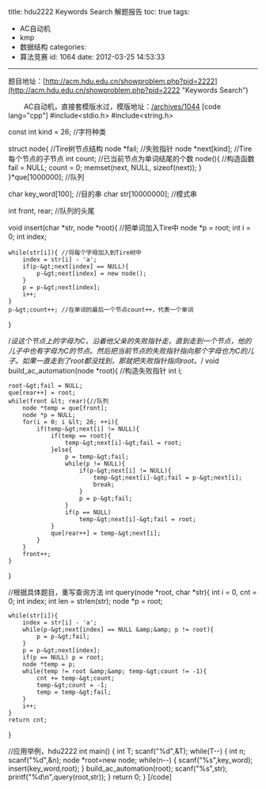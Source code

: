 title: hdu2222 Keywords Search 解题报告
toc: true
tags:
  - AC自动机
  - kmp
  - 数据结构
categories:
  - 算法竞赛
id: 1064
date: 2012-03-25 14:53:33
---

题目地址：[http://acm.hdu.edu.cn/showproblem.php?pid=2222](http://acm.hdu.edu.cn/showproblem.php?pid=2222 "Keywords Search")

&nbsp;&nbsp;&nbsp;&nbsp;&nbsp;&nbsp;&nbsp;&nbsp;AC自动机，直接套模版水过，模版地址：[/archives/1044](/archives/1044 "AC自动机 模版")
[code lang="cpp"]
#include&lt;stdio.h&gt;
#include&lt;string.h&gt;

const int kind = 26; //字符种类 

struct node{ //Tire树节点结构 
    node *fail; //失败指针 
    node *next[kind]; //Tire每个节点的子节点 
    int count; //已当前节点为单词结尾的个数 
    node(){ //构造函数 
        fail = NULL;
        count = 0;
        memset(next, NULL, sizeof(next));
    }
}*que[1000000]; //队列 

char key_word[100]; //目的串 
char str[10000000]; //模式串 

int front, rear; //队列的头尾 

void  insert(char *str, node *root){ //把单词加入Tire中 
    node *p = root;
    int i = 0;
    int index;

    while(str[i]){ //将每个字母加入到Tire树中 
        index = str[i] - 'a';
        if(p-&gt;next[index] == NULL){
            p-&gt;next[index] = new node();
        }
        p = p-&gt;next[index];
        i++;
    }
    p-&gt;count++; //在单词的最后一个节点count++，代表一个单词
}

/*设这个节点上的字母为C，沿着他父亲的失败指针走，直到走到一个节点，他的儿子中也有字母为C的节点。然后把当前节点的失败指针指向那个字母也为C的儿子。如果一直走到了root都没找到，那就把失败指针指向root。*/
void build_ac_automation(node *root){ //构造失败指针 
    int i;

    root-&gt;fail = NULL;
    que[rear++] = root;
    while(front &lt; rear){//队列 
        node *temp = que[front];
        node *p = NULL;
        for(i = 0; i &lt; 26; ++i){
            if(temp-&gt;next[i] != NULL){
                if(temp == root){
                    temp-&gt;next[i]-&gt;fail = root;
                }else{
                    p = temp-&gt;fail;
                    while(p != NULL){
                        if(p-&gt;next[i] != NULL){
                            temp-&gt;next[i]-&gt;fail = p-&gt;next[i];
                            break;
                        }
                        p = p-&gt;fail;
                    }
                    if(p == NULL)
                        temp-&gt;next[i]-&gt;fail = root;
                }
                que[rear++] = temp-&gt;next[i];
            }
        }
        front++;
    }
}

//根据具体题目，重写查询方法
int query(node *root, char *str){
    int i = 0, cnt = 0;
    int index;
    int len = strlen(str);
    node *p = root;

    while(str[i]){
        index = str[i] - 'a';
        while(p-&gt;next[index] == NULL &amp;&amp; p != root){
            p = p-&gt;fail;
        }
        p = p-&gt;next[index];
        if(p == NULL) p = root;
        node *temp = p;
        while(temp != root &amp;&amp; temp-&gt;count != -1){
            cnt += temp-&gt;count;
            temp-&gt;count = -1;
            temp = temp-&gt;fail;
        }
        i++;
    }
    return cnt;
}

//应用举例，hdu2222
int main()
{
	int T;
	scanf(&quot;%d&quot;,&amp;T);
	while(T--)
	{
        int n;
        scanf(&quot;%d&quot;,&amp;n);
        node *root=new node;
        while(n--)
        {
            scanf(&quot;%s&quot;,key_word);
            insert(key_word,root);
        }
        build_ac_automation(root); 
        scanf(&quot;%s&quot;,str);
        printf(&quot;%d\n&quot;,query(root,str));
    }
    return 0;
}
[/code]